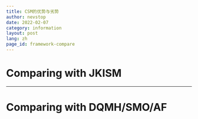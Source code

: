 ```yaml
---
title: CSM的优势与劣势
author: nevstop
date: 2022-02-07
category: information
layout: post
lang: zh
page_id: framework-compare
---
```


<!-- 和其他框架比较的页面(md-page[√]) - English[-] | Chinese [-]
- [-]本身的特点
- [-]和JKISM的比较
- [-]和DQMH/SMO/AFW等框架的比较
 -->

# Comparing with JKISM

---------------------------------------

# Comparing with DQMH/SMO/AF
